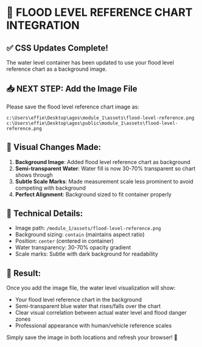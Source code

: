 # 🎯 FLOOD LEVEL REFERENCE CHART INTEGRATION

## ✅ CSS Updates Complete!

The water level container has been updated to use your flood level reference chart as a background image.

## 📥 NEXT STEP: Add the Image File

Please save the flood level reference chart image as:

```
c:\Users\effie\Desktop\agos\module_1\assets\flood-level-reference.png
c:\Users\effie\Desktop\agos\public\module_1\assets\flood-level-reference.png
```

## 🎨 Visual Changes Made:

1. **Background Image**: Added flood level reference chart as background
2. **Semi-transparent Water**: Water fill is now 30-70% transparent so chart shows through
3. **Subtle Scale Marks**: Made measurement scale less prominent to avoid competing with background
4. **Perfect Alignment**: Background sized to fit container properly

## 🔧 Technical Details:

- Image path: `/module_1/assets/flood-level-reference.png`
- Background sizing: `contain` (maintains aspect ratio)
- Position: `center` (centered in container)
- Water transparency: 30-70% opacity gradient
- Scale marks: Subtle with dark background for readability

## 🚀 Result:

Once you add the image file, the water level visualization will show:

- Your flood level reference chart in the background
- Semi-transparent blue water that rises/falls over the chart
- Clear visual correlation between actual water level and flood danger zones
- Professional appearance with human/vehicle reference scales

Simply save the image in both locations and refresh your browser! 🎉
